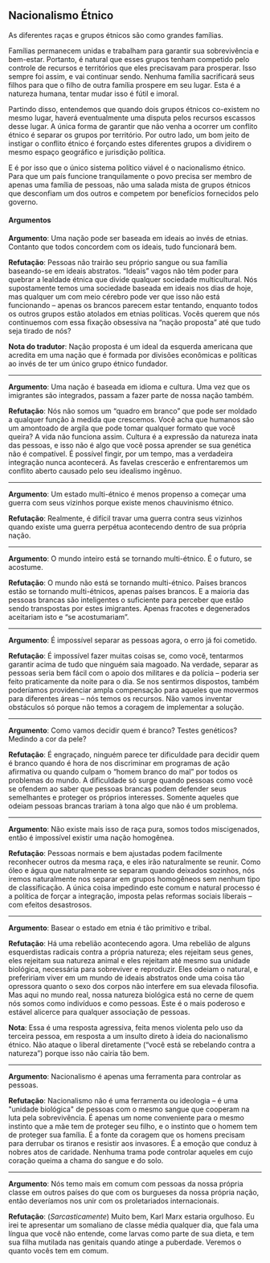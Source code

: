 ## Nacionalismo Étnico

As diferentes raças e grupos étnicos são como grandes famílias.

Famílias permanecem unidas e trabalham para garantir sua sobrevivência e bem-estar. Portanto, é natural que esses grupos tenham competido pelo controle de recursos e territórios que eles precisavam para prosperar. Isso sempre foi assim, e vai continuar sendo. Nenhuma família sacrificará seus filhos para que o filho de outra família prospere em seu lugar. Esta é a natureza humana, tentar mudar isso é fútil e imoral.

Partindo disso, entendemos que quando dois grupos étnicos co-existem no mesmo lugar, haverá eventualmente uma disputa pelos recursos escassos desse lugar. A única forma de garantir que não venha a ocorrer um conflito étnico é separar os grupos por território. Por outro lado, um bom jeito de instigar o conflito étnico é forçando estes diferentes grupos a dividirem o mesmo espaço geográfico e jurisdição política.

E é por isso que o único sistema político viável é o nacionalismo étnico. Para que um país funcione tranquilamente o povo precisa ser membro de apenas uma família de pessoas, não uma salada mista de grupos étnicos que desconfiam um dos outros e competem por benefícios fornecidos pelo governo.

#### Argumentos

**Argumento**: Uma nação pode ser baseada em ideais ao invés de etnias. Contanto que todos concordem com os ideais, tudo funcionará bem.

**Refutação**: Pessoas não trairão seu próprio sangue ou sua família baseando-se em ideais abstratos. “Ideais” vagos não têm poder para quebrar a lealdade étnica que divide qualquer sociedade multicultural. Nós supostamente temos uma sociedade baseada em ideais nos dias de hoje, mas qualquer um com meio cérebro pode ver que isso não está funcionando – apenas os brancos parecem estar tentando, enquanto todos os outros grupos estão atolados em etnias políticas. Vocês querem que nós continuemos com essa fixação obsessiva na “nação proposta” até que tudo seja tirado de nós?

**Nota do tradutor**: Nação proposta é um ideal da esquerda americana que acredita em uma nação que é formada por divisões econômicas e políticas ao invés de ter um único grupo étnico fundador.

---

**Argumento**: Uma nação é baseada em idioma e cultura. Uma vez que os imigrantes são integrados, passam a fazer parte de nossa nação também.

**Refutação**: Nós não somos um “quadro em branco” que pode ser moldado a qualquer função à medida que crescemos. Você acha que humanos são um amontoado de argila que pode tomar qualquer formato que você queira? A vida não funciona assim. Cultura é a expressão da natureza inata das pessoas, e isso não é algo que você possa aprender se sua genética não é compatível. É possível fingir, por um tempo, mas a verdadeira integração nunca acontecerá. As favelas crescerão e enfrentaremos um conflito aberto causado pelo seu idealismo ingênuo.

---

**Argumento**: Um estado multi-étnico é menos propenso a começar uma guerra com seus vizinhos porque existe menos chauvinismo étnico.

**Refutação**: Realmente, é difícil travar uma guerra contra seus vizinhos quando existe uma guerra perpétua acontecendo dentro de sua própria nação.

---

**Argumento**: O mundo inteiro está se tornando multi-étnico. É o futuro, se acostume.

**Refutação**: O mundo não está se tornando multi-étnico. Países brancos estão se tornando multi-étnicos, apenas países brancos. E a maioria das pessoas brancas são inteligentes o suficiente para perceber que estão sendo transpostas por estes imigrantes. Apenas fracotes e degenerados aceitariam isto e “se acostumariam”.

---

**Argumento**: É impossível separar as pessoas agora, o erro já foi cometido.

**Refutação**: É impossível fazer muitas coisas se, como você, tentarmos garantir acima de tudo que ninguém saia magoado. Na verdade, separar as pessoas seria bem fácil com o apoio dos militares e da polícia – poderia ser feito praticamente da noite para o dia. Se nos sentirmos dispostos, também poderíamos providenciar ampla compensação para aqueles que movermos para diferentes áreas – nós temos os recursos. Não vamos inventar obstáculos só porque não temos a coragem de implementar a solução.

---

**Argumento**: Como vamos decidir quem é branco? Testes genéticos? Medindo a cor da pele?

**Refutação**: É engraçado, ninguém parece ter dificuldade para decidir quem é branco quando é hora de nos discriminar em programas de ação afirmativa ou quando culpam o “homem branco do mal” por todos os problemas  do mundo. A dificuldade só surge quando pessoas como você se ofendem ao saber que pessoas brancas podem defender seus semelhantes e proteger os próprios interesses. Somente aqueles que odeiam pessoas brancas trariam à tona algo que não é um problema.

---

**Argumento**: Não existe mais isso de raça pura, somos todos miscigenados, então é impossível existir uma nação homogênea.

**Refutação**: Pessoas normais e bem ajustadas podem facilmente reconhecer outros da mesma raça, e eles irão naturalmente se reunir. Como óleo e água que naturalmente se separam quando deixados sozinhos, nós iremos naturalmente nos separar em grupos homogêneos sem nenhum tipo de classificação. A única coisa impedindo este comum e natural processo é a política de forçar a integração, imposta pelas reformas sociais liberais – com efeitos desastrosos.

---

**Argumento**: Basear o estado em etnia é tão primitivo e tribal.

**Refutação**: Há uma rebelião acontecendo agora. Uma rebelião de alguns esquerdistas radicais contra a própria natureza; eles rejeitam seus genes, eles rejeitam sua natureza animal e eles rejeitam até mesmo sua unidade biológica, necessária para sobreviver e reproduzir. Eles odeiam o natural, e prefeririam viver em um mundo de ideais abstratos onde uma coisa tão opressora quanto o sexo dos corpos não interfere em sua elevada filosofia. Mas aqui no mundo real, nossa natureza biológica está no cerne de quem nós somos como indivíduos e como pessoas. Este é o mais poderoso e estável alicerce para qualquer associação de pessoas.

**Nota**: Essa é uma resposta agressiva, feita menos violenta pelo uso da terceira pessoa, em resposta a um insulto direto à ideia do nacionalismo étnico. Não ataque o liberal diretamente \(“você está se rebelando contra a natureza”\) porque isso não cairia tão bem.

---

**Argumento**: Nacionalismo é apenas uma ferramenta para controlar as pessoas.

**Refutação**: Nacionalismo não é uma ferramenta ou ideologia – é uma "unidade biológica" de pessoas com o mesmo sangue que cooperam na luta pela sobrevivência. É apenas um nome conveniente para o mesmo instinto que a mãe tem de proteger seu filho, e o instinto que o homem tem de proteger sua família. É a fonte da coragem que os homens precisam para derrubar os tiranos e resistir aos invasores. É a emoção que conduz à nobres atos de caridade. Nenhuma trama pode controlar aqueles em cujo coração queima a chama do sangue e do solo.

---

**Argumento**: Nós temo mais em comum com pessoas da nossa própria classe em outros países do que com os burgueses da nossa própria nação, então deveríamos nos unir com os proletariados internacionais.

**Refutação**: (_Sarcasticamente_) Muito bem, Karl Marx estaria orgulhoso. Eu irei te apresentar um somaliano de classe média qualquer dia, que fala uma língua que você não entende, come larvas como parte de sua dieta, e tem sua filha mutilada nas genitais quando atinge a puberdade. Veremos o quanto vocês tem em comum.
